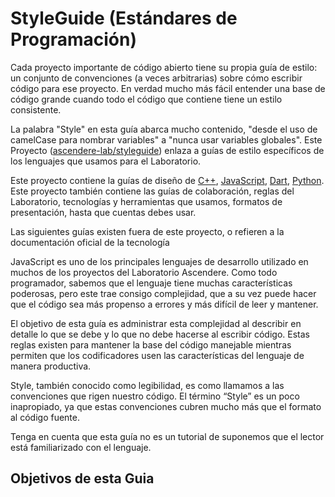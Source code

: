# StyleGuide (Estándares de Programación)

Cada proyecto importante de código abierto tiene su propia guía de estilo: un conjunto de convenciones (a veces arbitrarias) sobre cómo escribir código para ese proyecto. En verdad mucho más fácil entender una base de código grande cuando todo el código que contiene tiene un estilo consistente.

La palabra "Style" en esta guía abarca mucho contenido, "desde el uso de camelCase para nombrar variables" a "nunca usar variables globales". Este Proyecto ([ascendere-lab/styleguide]()) enlaza a guías de estilo específicos de los lenguajes que usamos para el Laboratorio.

Este proyecto contiene la guías de diseño de [C++](), [JavaScript](), [Dart](), [Python](). Este proyecto también contiene las guías de colaboración, reglas del Laboratorio, tecnologías y herramientas que usamos, formatos de presentación, hasta que cuentas debes usar.

Las siguientes guías existen fuera de este proyecto, o refieren a la documentación oficial de la tecnología

JavaScript es uno de los principales lenguajes de desarrollo utilizado en muchos de los proyectos del Laboratorio Ascendere. Como todo programador, sabemos que el lenguaje tiene muchas características poderosas, pero este trae consigo complejidad, que a su vez puede hacer que el código sea más propenso a errores y más difícil de leer y mantener.

El objetivo de esta guía es administrar esta complejidad al describir en detalle lo que se debe y lo que no debe hacerse al escribir código. Estas reglas existen para mantener la base del código manejable mientras permiten que los codificadores usen las características del lenguaje de manera productiva.

Style, también conocido como legibilidad, es como llamamos a las convenciones que rigen nuestro código. El término “Style” es un poco inapropiado, ya que estas convenciones cubren mucho más que el formato al código fuente.

Tenga en cuenta que esta guía no es un tutorial de suponemos que el lector está familiarizado con el lenguaje.

## Objetivos de esta Guia
